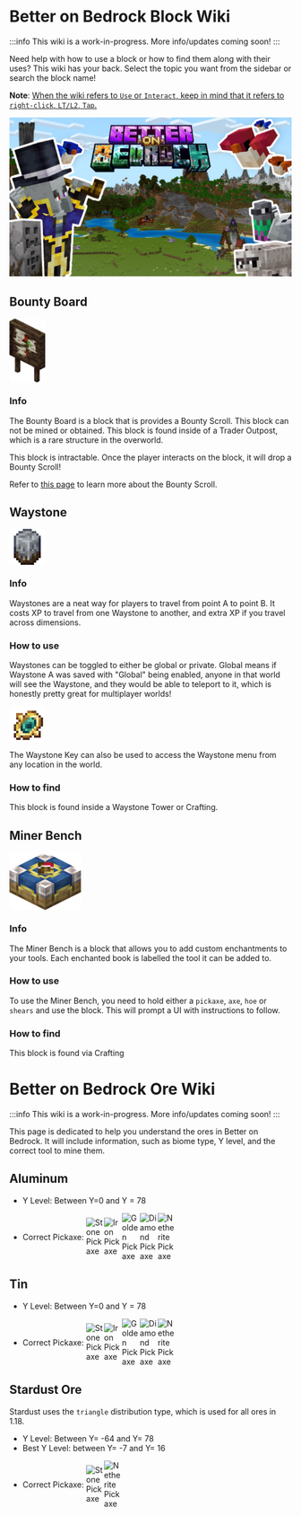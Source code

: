 # Better on Bedrock Block Wiki
:::info
This wiki is a work-in-progress. More info/updates coming soon!
:::

Need help with how to use a block or how to find them along with their uses? This wiki has your back. Select the topic you want from the sidebar or search the block name!

**Note**: <u>When the wiki refers to `Use` or `Interact`, keep in mind that it refers to `right-click`, `LT/L2`, `Tap`.
</u>

![image](/Main/assets/bob-rebrand.png)

## Bounty Board

<div style="display: flex; align-items: center;">
  <img src="/Main/assets/bounty_board.png" alt="Example Image" width="64">
</div>

### Info

The Bounty Board is a block that is provides a Bounty Scroll. This block can not be mined or obtained. This block is found inside of a Trader Outpost, which is a rare structure in the overworld.

This block is intractable. Once the player interacts on the block, it will drop a Bounty Scroll!

Refer to [this page](https://poggy.org/Main/Wiki/items/quests_bounties.html#bounties) to learn more about the Bounty Scroll.

## Waystone

<div style="display: flex; align-items: center;">
  <img src="/Main/assets/waystone.png" alt="Example Image" width="64">
</div>

### Info

Waystones are a neat way for players to travel from point A to point B. It costs XP to travel from one Waystone to another, and extra XP if you travel across dimensions.

### How to use

Waystones can be toggled to either be global or private. Global means if Waystone A was saved with "Global" being enabled, anyone in that world will see the Waystone, and they would be able to teleport to it, which is honestly pretty great for multiplayer worlds!

<div style="display: flex; align-items: center;">
  <img src="/Main/assets/waypoint_marker.png" alt="Example Image" width="64">
</div>

The Waystone Key can also be used to access the Waystone menu from any location in the world.

### How to find

This block is found inside a Waystone Tower or Crafting.

## Miner Bench

<div style="display: flex; align-items: center;">
  <img src="/Main/assets/blocks/enchant_table.png" alt="Example Image" width="128">
</div>

### Info

The Miner Bench is a block that allows you to add custom enchantments to your tools. Each enchanted book is labelled the tool it can be added to.

### How to use

To use the Miner Bench, you need to hold either a `pickaxe`, `axe`, `hoe` or `shears` and use the block. This will prompt a UI with instructions to follow.

### How to find

This block is found via Crafting

# Better on Bedrock Ore Wiki
:::info
This wiki is a work-in-progress. More info/updates coming soon!
:::

This page is dedicated to help you understand the ores in Better on Bedrock. It will include information, such as biome type, Y level, and the correct tool to mine them.

## Aluminum
- Y Level: Between Y=0 and Y = 78
<ul>
  <li>
    <span style="display: inline-flex; align-items: center;">
      Correct Pickaxe: 
      <img src="https://minecraft.wiki/images/Stone_Pickaxe_JE2_BE2.png?650b0" alt="Stone Pickaxe" width="32" style="margin-left: 4px;">
      <img src="https://minecraft.wiki/images/Iron_Pickaxe_JE3_BE2.png?8a6ea" alt="Iron Pickaxe" width="32">
      <img src="https://minecraft.wiki/images/Golden_Pickaxe_JE4_BE3.png?f9470" alt="Golden Pickaxe" width="32">
      <img src="https://minecraft.wiki/images/Diamond_Pickaxe_JE3_BE3.png?7409d" alt="Diamond Pickaxe" width="32">
      <img src="https://minecraft.wiki/images/Netherite_Pickaxe_JE3.png?36cb3" alt="Netherite Pickaxe" width="32">
    </span>
  </li>
</ul>

## Tin
- Y Level: Between Y=0 and Y = 78
<ul>
  <li>
    <span style="display: inline-flex; align-items: center;">
      Correct Pickaxe: 
      <img src="https://minecraft.wiki/images/Stone_Pickaxe_JE2_BE2.png?650b0" alt="Stone Pickaxe" width="32" style="margin-left: 4px;">
      <img src="https://minecraft.wiki/images/Iron_Pickaxe_JE3_BE2.png?8a6ea" alt="Iron Pickaxe" width="32">
      <img src="https://minecraft.wiki/images/Golden_Pickaxe_JE4_BE3.png?f9470" alt="Golden Pickaxe" width="32">
      <img src="https://minecraft.wiki/images/Diamond_Pickaxe_JE3_BE3.png?7409d" alt="Diamond Pickaxe" width="32">
      <img src="https://minecraft.wiki/images/Netherite_Pickaxe_JE3.png?36cb3" alt="Netherite Pickaxe" width="32">
    </span>
  </li>
</ul>

## Stardust Ore
Stardust uses the `triangle` distribution type, which is used for all ores in 1.18.
- Y Level: Between Y= -64 and Y= 78
- Best Y Level: between Y= -7 and Y= 16
<ul>
  <li>
    <span style="display: inline-flex; align-items: center;">
      Correct Pickaxe: 
      <img src="https://minecraft.wiki/images/Diamond_Pickaxe_JE3_BE3.png?7409d" alt="Stone Pickaxe" width="32" style="margin-left: 4px;">
      <img src="https://minecraft.wiki/images/Netherite_Pickaxe_JE3.png?36cb3" alt="Netherite Pickaxe" width="32">
    </span>
  </li>
</ul>